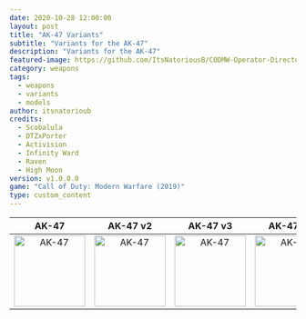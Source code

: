 ```yaml
---
date: 2020-10-28 12:00:00
layout: post
title: "AK-47 Variants"
subtitle: "Variants for the AK-47"
description: "Variants for the AK-47"
featured-image: https://github.com/ItsNatoriousB/CODMW-Operator-Directory/blob/gh-pages/assets/img/ui_loot_weapon_ar_akilo47.png
category: weapons
tags:
  - weapons
  - variants
  - models
author: itsnatorioub
credits:
  - Scobalula
  - DTZxPorter
  - Activision
  - Infinity Ward
  - Raven
  - High Moon
version: v1.0.0.0
game: "Call of Duty: Modern Warfare (2019)"
type: custom_content
---
```


| AK-47 | AK-47 v2 | AK-47 v3 | AK-47 v4 |
| :---: | :---: | :---: | :---: |
| <img width="125" alt="AK-47" src="/CODMW-Operator-Directory/assets/img/ui_loot_weapon_ar_akilo47.png"> | <img width="125" alt="AK-47" src="/CODMW-Operator-Directory/assets/img/ui_loot_weapon_ar_akilo47_v2.png"> | <img width="125" alt="AK-47" src="/CODMW-Operator-Directory/assets/img/ui_loot_weapon_ar_akilo47_v3.png"> | <img width="125" alt="AK-47" src="/CODMW-Operator-Directory/assets/img/ui_loot_weapon_ar_akilo47_v4.png"> |
